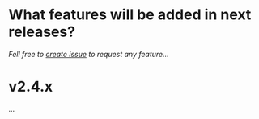 # What features will be added in next releases?
*Fell free to [create issue](https://github.com/symbuzzer/es-theme-knulli/issues/new) to request any feature...*

# v2.4.x
...
